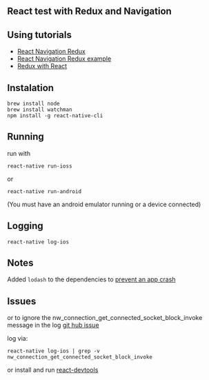 ## React test with Redux and Navigation

## Using tutorials

- [React Navigation Redux](https://reactnavigation.org/docs/guides/redux)
- [React Navigation Redux example](https://github.com/react-community/react-navigation/tree/master/examples/ReduxExample)
- [Redux with React](http://redux.js.org/docs/basics/UsageWithReact.html)

## Instalation

```shell
brew install node
brew install watchman
npm install -g react-native-cli
```

## Running

run with

```shell
react-native run-ioss
```

or 

```shell
react-native run-android
```
(You must have an android emulator running or a device connected)

## Logging

```shell
react-native log-ios
```



## Notes

Added `lodash` to the dependencies to [prevent an app crash](https://github.com/mhartington/cordova-config-utils/issues/18#issuecomment-259471411)

## Issues

or to ignore the nw_connection_get_connected_socket_block_invoke message in the log [git hub issue](https://github.com/facebook/react-native/issues/10027)

log via:

```shell
react-native log-ios | grep -v nw_connection_get_connected_socket_block_invoke
```

or install and run [react-devtools](https://github.com/facebook/react-devtools/blob/master/packages/react-devtools/README.md)